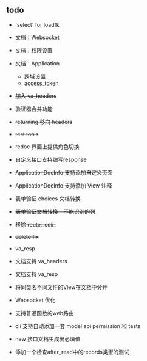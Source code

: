 
## todo

* 'select' for loadfk

* 文档：Websocket

* 文档：权限设置

* 文档：Application
    + 跨域设置
    + access_token

* ~~加入 va_headers~~

* 验证器合并功能

* ~~returning 移向 headers~~

* ~~test tools~~

* ~~redoc 界面上提供角色切换~~

* 自定义接口支持编写response

* ~~ApplicationDocInfo 支持添加自定义页面~~

* ~~ApplicationDocInfo 支持添加 View 注释~~

* ~~表单验证 choices 文档转换~~

* ~~表单验证文档转换 - 不能识别的列~~

* ~~移除 route.\__call__~~

* ~~delete fix~~

* va_resp

* 文档支持 va_headers

* 文档支持 va_resp

* 将同类名不同文件的View在文档中分开

* Websocket 优化

* 支持普通函数的web路由

* cli 支持自动添加一套 model api permission 和 tests

* new 接口文档生成出必填值

* 添加一个检查after_read中的records类型的测试

